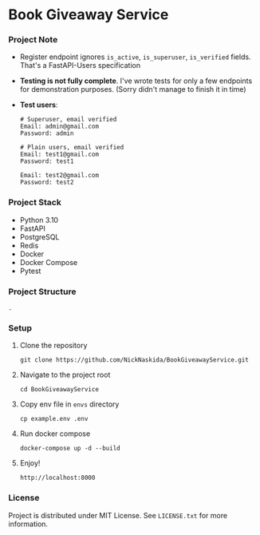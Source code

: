 # Book Giveaway Service

### Project Note
 - Register endpoint ignores `is_active`, `is_superuser`, `is_verified` fields. That's a FastAPI-Users specification
 - **Testing is not fully complete**. I've wrote tests for only a few endpoints for demonstration purposes. (Sorry didn't manage to finish it in time)
 - **Test users**:
    
    ```
    # Superuser, email verified
    Email: admin@gmail.com
    Password: admin
    
    # Plain users, email verified
    Email: test1@gmail.com
    Password: test1
    
    Email: test2@gmail.com
    Password: test2
    ```

### Project Stack
 - Python 3.10
 - FastAPI
 - PostgreSQL
 - Redis
 - Docker
 - Docker Compose
 - Pytest

### Project Structure
```
.
```

### Setup
1. Clone the repository
    ```
    git clone https://github.com/NickNaskida/BookGiveawayService.git
    ```

2. Navigate to the project root
    ```
    cd BookGiveawayService
    ```

3. Copy env file in `envs` directory
    ```
    cp example.env .env
    ```

4. Run docker compose
    ```
    docker-compose up -d --build
    ```
   
5. Enjoy!
    ```
    http://localhost:8000
    ```

### License
Project is distributed under MIT License. See `LICENSE.txt` for more information.


